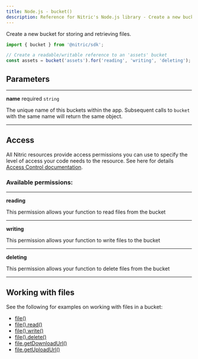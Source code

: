 ```yaml
---
title: Node.js - bucket()
description: Reference for Nitric's Node.js library - Create a new bucket for storing and retrieving files.
---
```


Create a new bucket for storing and retrieving files.

```javascript
import { bucket } from '@nitric/sdk';

// Create a readable/writable reference to an 'assets' bucket
const assets = bucket('assets').for('reading', 'writing', 'deleting');
```

## Parameters

---

**name** required `string`

The unique name of this buckets within the app. Subsequent calls to `bucket` with the same name will return the same object.

---

## Access

All Nitric resources provide access permissions you can use to specify the level of access your code needs to the resource. See here for details [Access Control documentation](../../../../access-control).

### Available permissions:

---

**reading**

This permission allows your function to read files from the bucket

---

**writing**

This permission allows your function to write files to the bucket

---

**deleting**

This permission allows your function to delete files from the bucket

---

## Working with files

See the following for examples on working with files in a bucket:

- [file()](./bucket-file.md)
- [file().read()](./bucket-file-read.md)
- [file().write()](./bucket-file-write.md)
- [file().delete()](./bucket-file-delete.md)
- [file.getDownloadUrl()](./bucket-file-downloadurl)
- [file.getUploadUrl()](./bucket-file-uploadurl)
